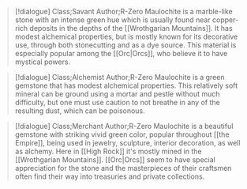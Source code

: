 >[!dialogue] Class;Savant Author;R-Zero
>Maulochite is a marble-like stone with an intense green hue which is usually found near copper-rich deposits in the depths of the [[Wrothgarian Mountains]]. It has modest alchemical properties, but is mostly known for its decorative use, through both stonecutting and as a dye source. This material is especially popular among the [[Orc|Orcs]], who believe it to have mystical powers.

>[!dialogue] Class;Alchemist Author;R-Zero
>Maulochite is a green gemstone that has modest alchemical properties. This relatively soft mineral can be ground using a mortar and pestle without much difficulty, but one must use caution to not breathe in any of the resulting dust, which can be poisonous.

>[!dialogue] Class;Merchant Author;R-Zero
>Maulochite is a beautiful gemstone with striking vivid green color, popular throughout [[the Empire]], being used in jewelry, sculpture, interior decoration, as well as alchemy. Here in [[High Rock]] it's mostly mined in the [[Wrothgarian Mountains]]. [[Orc|Orcs]] seem to have special appreciation for the stone and the masterpieces of their craftsmen often find their way into treasuries and private collections.